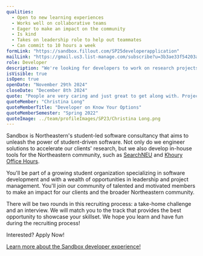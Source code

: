 ```yaml
---
qualities:
  - Open to new learning experiences
  - Works well on collaborative teams
  - Eager to make an impact on the community
  - Is kind
  - Takes on leadership role to help out teammates
  - Can commit to 10 hours a week
formLink: "https://sandbox.fillout.com/SP25developerapplication"
mailLink: "https://gmail.us3.list-manage.com/subscribe?u=3b3ae33f54203ab7a839ae529&id=c2570dd048"
role: Developer
description: "We're looking for developers to work on research projects with researchers and professors as well as community projects for the Northeastern student body. We have frontend, backend, and full stack developers who are passionate about contributing to the community. As Sandbox continues to grow, we’re building a diverse and skilled team of developers with a variety of experiences, interests, and backgrounds to make amazing software with us."
isVisible: true
isOpen: true
openDate: "November 29th 2024"
closeDate: "December 8th 2024"
quote: "People are very caring and just great to get along with. Projects are challenging, but the opportunities you get to push yourself and develop features, that seem like a distant idea otherwise, are amazing. For me that was OAuth. Being able to learn authentication and create a system with working Google authentication was a goal of mine for a long time. I was very happy to be able to achieve that goal while also working on a project that benefited the community."
quoteMember: "Christina Long"
quoteMemberTitle: "Developer on Know Your Options"
quoteMemberSemester: "Spring 2022"
quoteImage: ../team/profileImages/SP23/Christina Long.png
---
```


Sandbox is Northeastern's student-led software consultancy that aims to unleash the power of student-driven software. Not only do we engineer solutions to accelerate our clients' research, but we also develop in-house tools for the Northeastern community, such as [SearchNEU](https://searchneu.com/NEU) and [Khoury Office Hours](https://officehours.khoury.northeastern.edu/).

You'll be part of a growing student organization specializing in software development and with a wealth of opportunities in leadership and project management. You'll join our community of talented and motivated members to make an impact for our clients and the broader Northeastern community.

There will be two rounds in this recruiting process: a take-home challenge and an interview. We will match you to the track that provides the best opportunity to showcase your skillset. We hope you learn and have fun during the recruiting process!

Interested? Apply Now!

[Learn more about the Sandbox developer experience!](https://medium.com/sandboxnu/the-unique-experience-at-sandbox-e141dffe9dd3?source=friends_link&sk=4c316444999abaed4ad59a88e86e0b1c)
